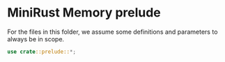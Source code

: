 # MiniRust Memory prelude

For the files in this folder, we assume some definitions and parameters to always be in scope.

```rust
use crate::prelude::*;
```
